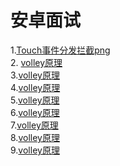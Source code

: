 # 安卓面试
1.[Touch事件分发拦截png](https://ss1.bdstatic.com/70cFvXSh_Q1YnxGkpoWK1HF6hhy/it/u=2672022788,3507356229&fm=27&gp=0.jpg)  </br>
2. [volley原理](https://www.cnblogs.com/wangzehuaw/p/5583919.html)</br>
3.[volley原理](https://www.cnblogs.com/wangzehuaw/p/5583919.html)</br>
4.[volley原理](https://www.cnblogs.com/wangzehuaw/p/5583919.html)</br>
5.[volley原理](https://www.cnblogs.com/wangzehuaw/p/5583919.html)</br>
6.[volley原理](https://www.cnblogs.com/wangzehuaw/p/5583919.html)</br>
7.[volley原理](https://www.cnblogs.com/wangzehuaw/p/5583919.html)</br>
8.[volley原理](https://www.cnblogs.com/wangzehuaw/p/5583919.html)</br>
9.[volley原理](https://www.cnblogs.com/wangzehuaw/p/5583919.html)</br>

